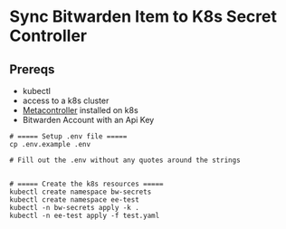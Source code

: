 # Sync Bitwarden Item to K8s Secret Controller

## Prereqs

- kubectl
- access to a k8s cluster
- [Metacontroller](https://metacontroller.github.io/metacontroller/guide/install.html) installed on k8s
- Bitwarden Account with an Api Key

```
# ===== Setup .env file =====
cp .env.example .env

# Fill out the .env without any quotes around the strings


# ===== Create the k8s resources =====
kubectl create namespace bw-secrets
kubectl create namespace ee-test
kubectl -n bw-secrets apply -k .
kubectl -n ee-test apply -f test.yaml
```
